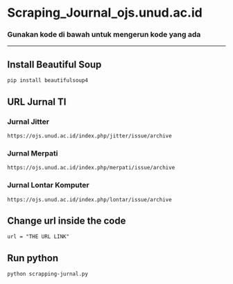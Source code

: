 # Scraping_Journal_ojs.unud.ac.id

### Gunakan kode di bawah untuk mengerun kode yang ada

---

## Install Beautiful Soup

`pip install beautifulsoup4`

## URL Jurnal TI

### Jurnal Jitter

`https://ojs.unud.ac.id/index.php/jitter/issue/archive`

### Jurnal Merpati

`https://ojs.unud.ac.id/index.php/merpati/issue/archive`

### Jurnal Lontar Komputer

`https://ojs.unud.ac.id/index.php/lontar/issue/archive`

## Change url inside the code

`url = "THE URL LINK"`

## Run python

`python scrapping-jurnal.py`
